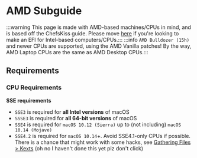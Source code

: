 # AMD Subguide

:::warning This page is made with AMD-based machines/CPUs in mind, and is based off the ChefsKiss guide. Please move [here](../installer-guide/opencore-efi.md) if you're looking to make an EFI for Intel-based computers/CPUs.:::
:::info `AMD Bulldozer (15h)` and newer CPUs are supported, using the AMD Vanilla patches! By the way, AMD Laptop CPUs are the same as AMD Desktop CPUs.:::

## Requirements
### CPU Requirements
**SSE requirements**
* `SSE3` is required for **all Intel versions** of macOS
* `SSSE3` is required for **all 64-bit versions** of macOS
* `SSE4` is required for `macOS 10.12 (Sierra)` up to (not including) `macOS 10.14 (Mojave)`
* `SSE4.2` is required for `macOS 10.14`+. Avoid SSE4.1-only CPUs if possible. There is a chance that might work with some hacks, see [Gathering Files > Kexts](./amd-gathering-files.md#kexts) (oh no I haven't done this yet plz don't click)

